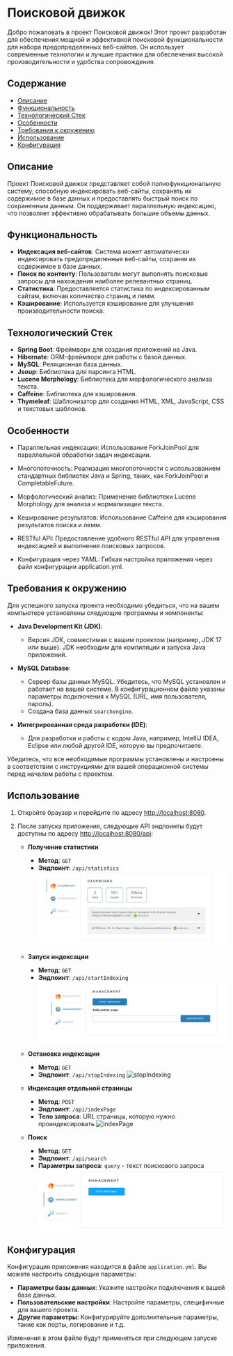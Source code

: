 # Поисковой движок

Добро пожаловать в проект Поисковой движок! Этот проект разработан для обеспечения мощной и эффективной поисковой функциональности для набора предопределенных веб-сайтов. Он использует современные технологии и лучшие практики для обеспечения высокой производительности и удобства сопровождения.

## Содержание

- [Описание](#описание)
- [Функциональность](#функциональность)
- [Технологический Стек](#технологический-стек)
- [Особенности](#особенности)
- [Требования к окружению](#требования-к-окружению)
- [Использование](#использование)
- [Конфигурация](#конфигурация)


## Описание

Проект Поисковой движок представляет собой полнофункциональную систему, способную индексировать веб-сайты, сохранять их содержимое в базе данных и предоставлять быстрый поиск по сохраненным данным. Он поддерживает параллельную индексацию, что позволяет эффективно обрабатывать большие объемы данных.

## Функциональность

- **Индексация веб-сайтов**: Система может автоматически индексировать предопределенные веб-сайты, сохраняя их содержимое в базе данных.
- **Поиск по контенту**: Пользователи могут выполнять поисковые запросы для нахождения наиболее релевантных страниц.
- **Статистика**: Предоставляется статистика по индексированным сайтам, включая количество страниц и лемм.
- **Кэширование**: Используется кэширование для улучшения производительности поиска.

## Технологический Стек

- **Spring Boot**: Фреймворк для создания приложений на Java.
- **Hibernate**: ORM-фреймворк для работы с базой данных.
- **MySQL**: Реляционная база данных.
- **Jsoup**: Библиотека для парсинга HTML.
- **Lucene Morphology**: Библиотека для морфологического анализа текста.
- **Caffeine**: Библиотека для кэширования.
- **Thymeleaf**: Шаблонизатор для создания HTML, XML, JavaScript, CSS и текстовых шаблонов.
## Особенности

- Параллельная индексация: Использование ForkJoinPool для параллельной обработки задач индексации.

- Многопоточность: Реализация многопоточности с использованием стандартных библиотек Java и Spring, таких, как ForkJoinPool и CompletableFuture.

- Морфологический анализ: Применение библиотеки Lucene Morphology для анализа и нормализации текста.

- Кеширование результатов: Использование Caffeine для кэширования результатов поиска и лемм.

- RESTful API: Предоставление удобного RESTful API для управления индексацией и выполнения поисковых запросов.

- Конфигурация через YAML: Гибкая настройка приложения через файл конфигурации application.yml.

## Требования к окружению

Для успешного запуска проекта необходимо убедиться, что на вашем компьютере установлены следующие программы и компоненты:

- **Java Development Kit (JDK)**:
    - Версия JDK, совместимая с вашим проектом (например, JDK 17 или выше). JDK необходим для компиляции и запуска Java приложений.

- **MySQL Database**:
    - Сервер базы данных MySQL. Убедитесь, что MySQL установлен и работает на вашей системе. В конфигурационном файле указаны параметры подключения к MySQL (URL, имя пользователя, пароль).
    - Создана база данных `searchengine`.

- **Интегрированная среда разработки (IDE)**:
    - Для разработки и работы с кодом Java, например, IntelliJ IDEA, Eclipse или любой другой IDE, которую вы предпочитаете.

Убедитесь, что все необходимые программы установлены и настроены в соответствии с инструкциями для вашей операционной системы перед началом работы с проектом.

## Использование

1. Откройте браузер и перейдите по адресу [http://localhost:8080](http://localhost:8080).
2. После запуска приложения, следующие API эндпоинты будут доступны по адресу [http://localhost:8080/api](http://localhost:8080/api):

    - **Получение статистики**
        - **Метод**: `GET`
        - **Эндпоинт**: `/api/statistics`
    ![statistics](img\img_2.png)

    - **Запуск индексации**
        - **Метод**: `GET`
        - **Эндпоинт**: `/api/startIndexing`
    ![startIndexing](img\img_1.png)
    - **Остановка индексации**
        - **Метод**: `GET`
        - **Эндпоинт**: `/api/stopIndexing`
    ![stopIndexing](img\img_5.jpg)  
    - **Индексация отдельной страницы**
        - **Метод**: `POST`
        - **Эндпоинт**: `/api/indexPage`
        - **Тело запроса**: URL страницы, которую нужно проиндексировать
    ![indexPage](img\img_6.png)
    - **Поиск**
        - **Метод**: `GET`
        - **Эндпоинт**: `/api/search`
        - **Параметры запроса**: `query` - текст поискового запроса
    ![search](img\img_4.png)
## Конфигурация

Конфигурация приложения находится в файле `application.yml`. Вы можете настроить следующие параметры:

- **Параметры базы данных**: Укажите настройки подключения к вашей базе данных.
- **Пользовательские настройки**: Настройте параметры, специфичные для вашего проекта.
- **Другие параметры**: Конфигурируйте дополнительные параметры, такие как порты, логирование и т.д.

Изменения в этом файле будут применяться при следующем запуске приложения.